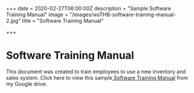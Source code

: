 +++
date = 2020-02-27T06:00:00Z
description = "Sample Software Training Manual"
image = "/images/wsTHB-software-training-manual-2.jpg"
title = "Software Training Manual"

+++
# Software Training Manual

This  document was created to train employees to use a new inventory and sales system. Click here to view this sample[ Software Training Manual](https://drive.google.com/file/d/1zmtJS2krIwMkVyVtOy4-DXCSNwh1kczr/view?usp=sharing "Sample Software Training Guide") from my Google drive.